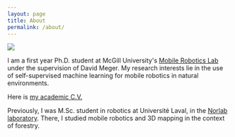 ```yaml
---
layout: page
title: About
permalink: /about/
---
```


![](../photo_perso.png)

I am a first year Ph.D. student at McGill University's [Mobile Robotics Lab](https://www.cim.mcgill.ca/~mrl/) under the supervision of David Meger.
My research interests lie in the use of self-supervised machine learning for mobile robotics in natural environments.

Here is [my academic C.V.](../Academic_CV_English.pdf)

Previously, I was M.Sc. student in robotics at Université Laval, in the [Norlab laboratory](https://norlab.ulaval.ca).
There, I studied mobile robotics and 3D mapping in the context of forestry.

